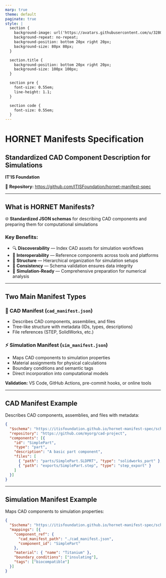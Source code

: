 ```yaml
---
marp: true
theme: default
paginate: true
style: |
  section {
    background-image: url('https://avatars.githubusercontent.com/u/32800832?s=280&v=4');
    background-repeat: no-repeat;
    background-position: bottom 20px right 20px;
    background-size: 80px 80px;
  }

  section.title {
    background-position: bottom 20px right 20px;
    background-size: 100px 100px;
  }

  section pre {
    font-size: 0.55em;
    line-height: 1.1;
  }

  section code {
    font-size: 0.55em;
  }
---
```


<!-- _class: title -->

# HORNET Manifests Specification

## Standardized CAD Component Description for Simulations

**IT'IS Foundation**

📖 **Repository:** https://github.com/ITISFoundation/hornet-manifest-spec

---

## What is HORNET Manifests?

🌐 **Standardized JSON schemas** for describing CAD components and preparing them for computational simulations

### Key Benefits:

- 🔍 **Discoverability** — Index CAD assets for simulation workflows
- 🔄 **Interoperability** — Reference components across tools and platforms
- 📂 **Structure** — Hierarchical organization for simulation setups
- 💾 **Consistency** — Schema validation ensures data integrity
- 🧪 **Simulation-Ready** — Comprehensive preparation for numerical analysis

---

## Two Main Manifest Types

### 📐 CAD Manifest (`cad_manifest.json`)

- Describes CAD components, assemblies, and files
- Tree-like structure with metadata (IDs, types, descriptions)
- File references (STEP, SolidWorks, etc.)

### ⚡ Simulation Manifest (`sim_manifest.json`)

- Maps CAD components to simulation properties
- Material assignments for physical calculations
- Boundary conditions and semantic tags
- Direct incorporation into computational models

**Validation:** VS Code, GitHub Actions, pre-commit hooks, or online tools

---

## CAD Manifest Example

Describes CAD components, assemblies, and files with metadata:

```json
{
  "$schema": "https://itisfoundation.github.io/hornet-manifest-spec/schema/cad_manifest.schema.json",
  "repository": "https://github.com/myorg/cad-project",
  "components": [{
    "id": "SimplePart",
    "type": "part",
    "description": "A basic part component",
    "files": [
      { "path": "parts/SimplePart.SLDPRT", "type": "solidworks_part" },
      { "path": "exports/SimplePart.step", "type": "step_export" }
    ]
  }]
}
```

---

## Simulation Manifest Example

Maps CAD components to simulation properties:

```json
{
  "$schema": "https://itisfoundation.github.io/hornet-manifest-spec/schema/sim_manifest.schema.json",
  "mappings": [{
    "component_ref": {
      "cad_manifest_path": "./cad_manifest.json",
      "component_id": "SimplePart"
    },
    "material": { "name": "Titanium" },
    "boundary_conditions": ["insulating"],
    "tags": ["biocompatible"]
  }]
}
```
